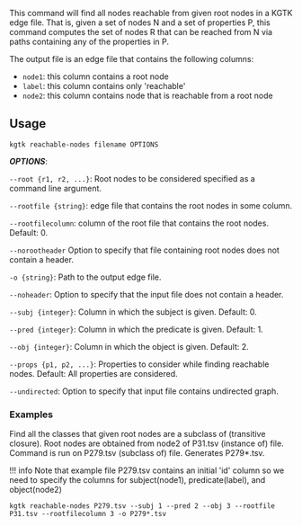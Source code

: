 This command will find all nodes reachable from given root nodes in a KGTK edge file. That is, given a set of nodes N and a set of properties P, this command computes the set of nodes R that can be reached from N via paths containing any of the properties in P.

The output file is an edge file that contains the following columns:

- `node1`: this column contains a root node
- `label`: this column contains only 'reachable'
- `node2`: this column contains node that is reachable from a root node

## Usage
```
kgtk reachable-nodes filename OPTIONS
```
***OPTIONS***:

`--root {r1, r2, ...}`: Root nodes to be considered specified as a command line argument.

`--rootfile {string}`: edge file that contains the root nodes in some column.

`--rootfilecolumn`: column of the root file that contains the root nodes. Default: 0.

`--norootheader` Option to specify that file containing root nodes does not contain a header.

`-o {string}`: Path to the output edge file.

`--noheader`: Option to specify that the input file does not contain a header.

`--subj {integer}`: Column in which the subject is given. Default: 0.

`--pred {integer}`: Column in which the predicate is given. Default: 1.

`--obj {integer}`: Column in which the object is given. Default: 2.

`--props {p1, p2, ...}`: Properties to consider while finding reachable nodes. Default: All properties are considered. 

`--undirected`: Option to specify that input file contains undirected graph.

### Examples

Find all the classes that given root nodes are a subclass of (transitive closure). Root nodes are obtained from node2 of P31.tsv (instance of) file. Command is run on P279.tsv (subclass of) file. Generates P279*.tsv. 

!!! info
    Note that example file P279.tsv contains an initial 'id' column so we need to specify the columns for subject(node1), predicate(label), and object(node2)

```
kgtk reachable-nodes P279.tsv --subj 1 --pred 2 --obj 3 --rootfile P31.tsv --rootfilecolumn 3 -o P279*.tsv
```

